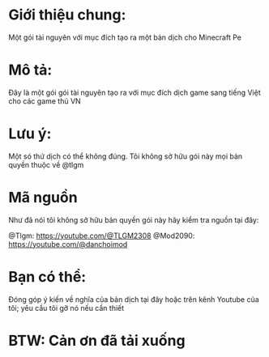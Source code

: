 # Giới thiệu chung:
Một gói tài nguyên với mục đích tạo ra một bản dịch cho Minecraft Pe
# Mô tả:
Đây là một gói gói tài nguyên tạo ra với mục đích dịch game sang tiếng Việt cho các game thủ VN
# Lưu ý:
Một só thứ dịch có thể không đúng.
Tôi không sở hữu gói này mọi bản quyền thuộc về @tlgm
# Mã nguồn
Như đã nói tôi không sở hữu bản quyền gói này hãy kiểm tra nguồn tại đây:

@Tlgm: https://youtube.com/@TLGM2308
@Mod2090: https://youtube.com/@danchoimod
# Bạn có thể:
Đóng góp ý kiến về nghĩa của bản dịch tại đây hoặc trên kênh Youtube của tôi; yêu cầu tôi gỡ nó nếu cần thiết
# BTW: Cản ơn đã tải xuống
